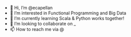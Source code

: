 - 👋 Hi, I’m @ecapellan
- 👀 I’m interested in Functional Programming and Big Data
- 🌱 I’m currently learning Scala & Python works together!
- 💞️ I’m looking to collaborate on _
- 📫 How to reach me via @

<!---
ecapellan/ecapellan is a ✨ special ✨ repository because its `README.md` (this file) appears on your GitHub profile.
You can click the Preview link to take a look at your changes.
--->

